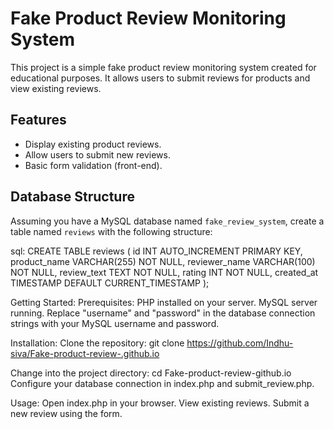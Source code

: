 # Fake Product Review Monitoring System

This project is a simple fake product review monitoring system created for educational purposes. It allows users to submit reviews for products and view existing reviews.

## Features

- Display existing product reviews.
- Allow users to submit new reviews.
- Basic form validation (front-end).

## Database Structure

Assuming you have a MySQL database named `fake_review_system`, create a table named `reviews` with the following structure:

sql:
CREATE TABLE reviews (
    id INT AUTO_INCREMENT PRIMARY KEY,
    product_name VARCHAR(255) NOT NULL,
    reviewer_name VARCHAR(100) NOT NULL,
    review_text TEXT NOT NULL,
    rating INT NOT NULL,
    created_at TIMESTAMP DEFAULT CURRENT_TIMESTAMP
);

Getting Started:
Prerequisites:
PHP installed on your server.
MySQL server running.
Replace "username" and "password" in the database connection strings with your MySQL username and password.


Installation:
Clone the repository:
git clone https://github.com/Indhu-siva/Fake-product-review-.github.io


Change into the project directory:
cd Fake-product-review-github.io
Configure your database connection in index.php and submit_review.php.

Usage:
Open index.php in your browser.
View existing reviews.
Submit a new review using the form.
